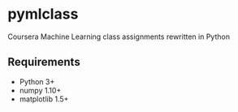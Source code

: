 # pymlclass
Coursera Machine Learning class assignments rewritten in Python

## Requirements
- Python 3+
- numpy 1.10+
- matplotlib 1.5+
